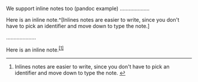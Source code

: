We support inline notes too (pandoc example)
....................

Here is an inline note.^[Inlines notes are easier to write, since
you don't have to pick an identifier and move down to type the
note.]

....................

<p>Here is an inline note.<sup class="footnote-ref"><a href="#fn1" id="fnref1">[1]</a></sup></p>
<hr class="footnotes-sep">
<section class="footnotes">
<ol class="footnotes-list">
<li id="fn1" class="footnote-item"><p>Inlines notes are easier to write, since
you don't have to pick an identifier and move down to type the
note. <a href="#fnref1" class="footnote-backref">↩︎</a></p>
</li>
</ol>
</section>
